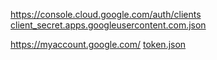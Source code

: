 
https://console.cloud.google.com/auth/clients
[client_secret.apps.googleusercontent.com.json](Credentials/client_secret.apps.googleusercontent.com.json)

https://myaccount.google.com/
[token.json](Credentials%2Ftoken.json)